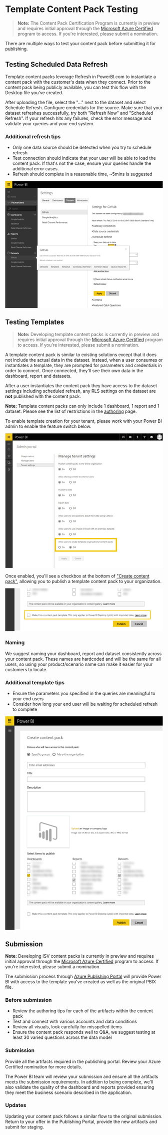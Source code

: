 <properties 
   pageTitle="Template Content Pack Testing"
   description="Template Content Pack Testing"
   services="powerbi" 
   documentationCenter="" 
   authors="guyinacube" 
   manager="erikre" 
   backup=""
   editor=""
   tags=""
   qualityFocus="no"
   qualityDate=""/>
 
<tags
   ms.service="powerbi"
   ms.devlang="NA"
   ms.topic="article"
   ms.tgt_pltfrm="NA"
   ms.workload="powerbi"
   ms.date="12/07/2016"
   ms.author="asaxton"/>

# Template Content Pack Testing

>**Note:** The Content Pack Certification Program is currently in preview and requires initial approval through the [Microsoft Azure Certified](powerbi-developer-content-pack-overview.md#Nomination) program to access. If you're interested, please submit a nomination.

There are multiple ways to test your content pack before submitting it for publishing.  

## Testing Scheduled Data Refresh
Template content packs leverage Refresh in PowerBI.com to instantiate a content pack with the customer's data when they connect. Prior to the content pack being publicly available, you can test this flow with the Desktop file you've created.

After uploading the file, select the "…" next to the dataset and select Schedule Refresh. Configure credentials for the source. Make sure that your dataset refreshes successfully, try both "Refresh Now" and "Scheduled Refresh". If your refresh hits any failures, check the error message and validate your queries and your end system.

### Additional refresh tips
-	Only one data source should be detected when you try to schedule refresh  
-	Test connection should indicate that your user will be able to load the content pack. If that's not the case, ensure your queries handle the additional error cases.  
-   Refresh should complete in a reasonable time, ~5mins is suggested  

![settings](media/powerbi-developer-content-pack/scheduledrefresh.png)

<a name="templates"></a>
## Testing Templates

>**Note:** Developing template content packs is currently in preview and requires initial approval through the [Microsoft Azure Certified](powerbi-developer-content-pack-overview.md#Nomination) program to access. If you're interested, please submit a nomination.

A template content pack is similar to existing solutions except that it does not include the actual data in the dataset. Instead, when a user consumes or instantiates a template, they are prompted for parameters and credentials in order to connect. Once connected, they'll see their own data in the dashboard, report and datasets. 

After a user instantiates the content pack they have access to the dataset settings including scheduled refresh, any RLS settings on the dataset are **not** published with the content pack.  

**Note:** Template content packs can only include 1 dashboard, 1 report and 1 dataset. Please see the list of restrictions in the [authoring](powerbi-developer-content-pack-authoring.md#restrictions)  page. 

To enable template creation for your tenant, please work with your Power BI admin to enable the feature switch below. 

![featureswitch](media/powerbi-developer-content-pack/featureswitch.png)

Once enabled, you'll see a checkbox at the bottom of ["Create content pack"](https://app.powerbi.com/groups/me/publish-content/), allowing you to publish a template content pack to your organization. 

![checkbox](media/powerbi-developer-content-pack/checkbox.png)

### Naming
We suggest naming your dashboard, report and dataset consistently across your content pack. These names are hardcoded and will be the same for all users, so using your product/scenario name can make it easier for your customers to locate.

### Additional template tips
-	Ensure the parameters you specified in the queries are meaningful to your end users
-	Consider how long your end user will be waiting for scheduled refresh to complete

![create](media/powerbi-developer-content-pack/createtemplate.png)

<a name="submission"></a>
## Submission
**Note:** Developing ISV content packs is currently in preview and requires initial approval through the [Microsoft Azure Certified](powerbi-developer-content-pack-overview.md#Nomination) program to access. If you're interested, please submit a nomination.

The submission process through [Azure Publishing Portal](https://publish.windowsazure.com/workspace/power-bi-content-pack) will provide Power BI with access to the template you've created as well as the original PBIX file.

### Before submission
-	Review the authoring tips for each of the artifacts within the content pack
-	Test and connect with various accounts and data conditions
-	Review all visuals, look carefully for misspelled items
-	Ensure the content pack responds well to Q&A, we suggest testing at least 30 varied questions across the data model

### Submission
Provide all the artifacts required in the publishing portal. Review your Azure Certified nomination for more details. 

The Power BI team will review your submission and ensure all the artifacts meets the submission requirements. In addition to being complete, we'll also validate the quality of the dashboard and reports provided ensuring they meet the business scenario described in the application.

### Updates
Updating your content pack follows a similar flow to the original submission. Return to your offer in the Publishing Portal, provide the new artifacts and submit for staging.


